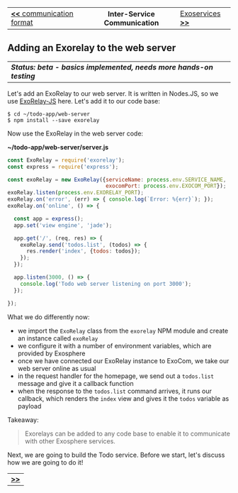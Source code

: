 <table>
  <tr>
    <td><a href="07_communication_format.md"><b>&lt;&lt;</b> communication format</a></td>
    <th>Inter-Service Communication</th>
    <td><a href="09_exoservice.md">Exoservices <b>&gt;&gt;</b></a></td>
  </tr>
</table>


## Adding an Exorelay to the web server

<table>
  <tr>
    <td>
      <b><i>
      Status: beta - basics implemented, needs more hands-on testing
      </i></b>
    </td>
  </tr>
</table>

Let's add an ExoRelay to our web server.
It is written in Nodes.JS,
so we use [ExoRelay-JS](https://github.com/originate/exorelay-js) here.
Let's add it to our code base:

```
$ cd ~/todo-app/web-server
$ npm install --save exorelay
```

Now use the ExoRelay in the web server code:

__~/todo-app/web-server/server.js__

```javascript
const ExoRelay = require('exorelay');
const express = require('express');

const exoRelay = new ExoRelay({serviceName: process.env.SERVICE_NAME,
                               exocomPort: process.env.EXOCOM_PORT});
exoRelay.listen(process.env.EXORELAY_PORT);
exoRelay.on('error', (err) => { console.log(`Error: %{err}`); });
exoRelay.on('online', () => {

  const app = express();
  app.set('view engine', 'jade');

  app.get('/', (req, res) => {
    exoRelay.send('todos.list', (todos) => {
      res.render('index', {todos: todos});
    });
  });

  app.listen(3000, () => {
    console.log('Todo web server listening on port 3000');
  });

});
```

What we do differently now:
* we import the `ExoRelay` class from the `exorelay` NPM module
  and create an instance called `exoRelay`
* we configure it with a number of environment variables,
  which are provided by Exosphere
* once we have connected our ExoRelay instance to ExoCom,
  we take our web server online as usual
* in the request handler for the homepage,
  we send out a `todos.list` message
  and give it a callback function
* when the response to the `todos.list` command arrives,
  it runs our callback,
  which renders the `index` view and gives it the `todos` variable as payload


Takeaway:
> Exorelays can be added to any code base
> to enable it to communicate with other Exosphere services.

Next, we are going to build the Todo service.
Before we start,
let's discuss how we are going to do it!

<table>
  <tr>
    <td><a href="09_exoservice.md"><b>&gt;&gt;</b></a></td>
  </tr>
</table>
